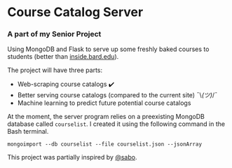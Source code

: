 # Course Catalog Server
### A part of my Senior Project
Using MongoDB and Flask to serve up some freshly baked courses to students (better than [inside.bard.edu](http://inside.bard.edu)).

The project will have three parts:
* Web-scraping course catalogs ✔️
* Better serving course catalogs (compared to the current site) ¯\\_(ツ)_/¯
* Machine learning to predict future potential course catalogs

At the moment, the server program relies on a preexisting MongoDB database called `courselist`. I created it using the following command in the Bash terminal.

`mongoimport --db courselist --file courselist.json --jsonArray`

This project was partially inspired by [@sabo](https://github.com/sabo).
